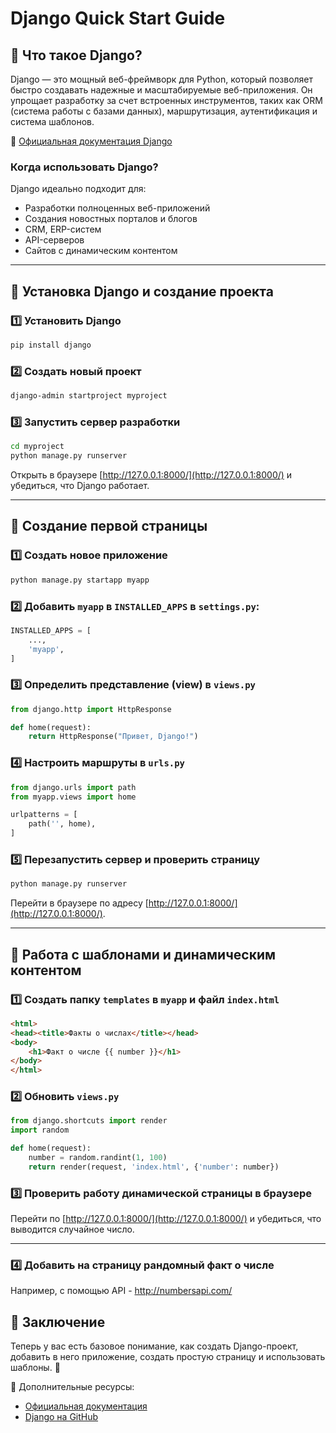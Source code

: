 # Django Quick Start Guide

## 📌 Что такое Django?
Django — это мощный веб-фреймворк для Python, который позволяет быстро создавать надежные и масштабируемые веб-приложения. Он упрощает разработку за счет встроенных инструментов, таких как ORM (система работы с базами данных), маршрутизация, аутентификация и система шаблонов.

📖 [Официальная документация Django](https://docs.djangoproject.com/en/stable/)

### Когда использовать Django?
Django идеально подходит для:
- Разработки полноценных веб-приложений
- Создания новостных порталов и блогов
- CRM, ERP-систем
- API-серверов
- Сайтов с динамическим контентом

---

## 🚀 Установка Django и создание проекта

### 1️⃣ Установить Django
```bash
pip install django
```

### 2️⃣ Создать новый проект
```bash
django-admin startproject myproject
```

### 3️⃣ Запустить сервер разработки
```bash
cd myproject
python manage.py runserver
```
Открыть в браузере [http://127.0.0.1:8000/](http://127.0.0.1:8000/) и убедиться, что Django работает.

---

## 📄 Создание первой страницы

### 1️⃣ Создать новое приложение
```bash
python manage.py startapp myapp
```

### 2️⃣ Добавить `myapp` в `INSTALLED_APPS` в `settings.py`:
```python
INSTALLED_APPS = [
    ...,
    'myapp',
]
```

### 3️⃣ Определить представление (view) в `views.py`
```python
from django.http import HttpResponse

def home(request):
    return HttpResponse("Привет, Django!")
```

### 4️⃣ Настроить маршруты в `urls.py`
```python
from django.urls import path
from myapp.views import home

urlpatterns = [
    path('', home),
]
```

### 5️⃣ Перезапустить сервер и проверить страницу
```bash
python manage.py runserver
```

Перейти в браузере по адресу [http://127.0.0.1:8000/](http://127.0.0.1:8000/).

---

## 🎨 Работа с шаблонами и динамическим контентом

### 1️⃣ Создать папку `templates` в `myapp` и файл `index.html`
```html
<html>
<head><title>Факты о числах</title></head>
<body>
    <h1>Факт о числе {{ number }}</h1>
</body>
</html> 
```

### 2️⃣ Обновить `views.py`
```python
from django.shortcuts import render
import random

def home(request):
    number = random.randint(1, 100)
    return render(request, 'index.html', {'number': number})
```

### 3️⃣ Проверить работу динамической страницы в браузере
Перейти по [http://127.0.0.1:8000/](http://127.0.0.1:8000/) и убедиться, что выводится случайное число.

---

### 4️⃣ Добавить на страницу рандомный факт о числе
Например, с помощью API - http://numbersapi.com/ 

## 🎯 Заключение
Теперь у вас есть базовое понимание, как создать Django-проект, добавить в него приложение, создать простую страницу и использовать шаблоны. 🚀

🔗 Дополнительные ресурсы:
- [Официальная документация](https://docs.djangoproject.com/en/stable/)
- [Django на GitHub](https://github.com/django/django)
